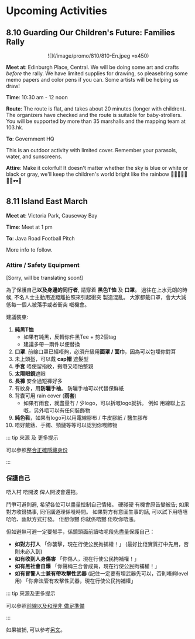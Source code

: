 # Upcoming Activities

## 8.10 Guarding Our Children's Future: Families Rally

<Center>

![](/image/promo/810/810-En.jpeg =x450)

</Center>

**Meet at**: Edinburgh Place, Central.  We will be doing some art and crafts *before* the rally.  We have limited supplies for drawing, so pleasebring some memo papers and color pens if you can.  Some artists will be helping us draw!

**Time**: 10:30 am - 12 noon

**Route**: The route is flat, and takes about 20 minutes (longer with children).  The organizers have checked and the route is suitable for baby-strollers.  You will be supported by more than 35 marshalls and the mapping team at 103.hk.

**To**: Government HQ

This is an outdoor activity with limited cover.  Remember your parasols, water, and sunscreens.

**Attire**: Make it colorful!  It doesn't matter whether the sky is blue or white or black or gray, we'll keep the children's world bright like the rainbow 👗👚👘🧦🥾👟🌂🕶🎒

<!-- **組織者**: 無組織 -->

<!-- **目的**: 香港人 -->

<!-- ### 如何到集合地方

![](/image/promo/803/803-start.jpg) -->

<!-- ### 休息站

![](/image/map/803/803-rests.jpg) -->

## 8.11 Island East March

<Center>

<!-- ![](/image/promo/810/810-En.jpeg) -->

</Center>

**Meet at**: Victoria Park, Causeway Bay

**Time**: Meet at 1 pm

**To**: Java Road Football Pitch

More info to follow.

### Attire / Safety Equipment

<!-- ![](/image/promo/727/727gear.jpeg) -->

[Sorry, will be translating soon!]

為了保護自己**以及身邊的同行者**, 請穿着 **黑色T恤** 及 **口罩**。 過往在上水元朗的時候, 不名人士主動用近距離拍照來引起衝突 製造混亂。 大家都戴口罩，會大大減低每一個人被落手或者衝突 嘅機會。

建議裝束:

1. **純黑T恤**
    * 如果冇純黑，反轉你件黑Tee + 剪2個tag
    * 建議多帶一兩件以便替換
2. **口罩**.  前線口罩已經唔夠，必須升級用**面罩 / 面巾**，因為可以包埋你對耳
3. 未上頭盔，可以戴 **cap帽** 遮髮型
4. **手套** 唔使留指紋，搬嘢又唔怕整親
5. **太陽眼鏡**遮眼
6. **長褲** 安全過短褲好多
7. 有紋身，用**防曬手袖**。 防曬手袖可以代替保鮮紙
8. 背囊可用 rain cover (**雨套**)
   * 如果冇雨套，就盡量冇 / 少logo，可以拆嘅logo就拆。 例如 用線聯上去嘅，另外唔可以有任何裝飾物
9.  **純色鞋**，如果有logo可以用電線膠布 / 牛皮膠紙 / 醫生膠布
10. 唔好戴錶、手鐲、頸鏈等等可以認到你嘅飾物

::: tip 來源 及 更多提示

可以參照[整合正確隱藏身份](https://lihkg.com/thread/1327279)

:::

### 保護自己

唔入村 唔開波 俾人開波會還拖。

鬥爭可避則避, 希望各位可以盡量控制自己情緒。 硬碰硬 有機會原告變被告; 如果對方收錢搞事, 同佢講道理係嘥時間。 如果對方有意圖生事的話, 可以試下用嘻嘻哈哈、幽默方式打發。 佢想你嬲 你就係唔嬲 佢吹你唔漲。

但如避無可避一定要郁手，係鏡頭面前讀咗呢段先盡量保護自己：

* **如對方打人** 「你襲擊，現在行使公民拘捕權！」 (最好比佢實質打中先用，否則未必入到)
* **如有收到人身傷害** 「你傷人，現在行使公民拘補權！」
* **如有黑社會自爆** 「你聲稱三合會成員，現在行使公民拘補權！」
* **如有冒警人士兼有帶攻擊性武器** (記住一定要有埋武器先可以，否則唔夠level用) 「你非法管有攻擊性武器，現在行使公民拘補權」

::: tip 來源及更多提示

可以參照[前線以及和理非 做足準備](https://lihkg.com/thread/1334474/page/1)

:::

<!-- ### 求救電話

* **消防處**:  -->

如果被捕, 可以參考[另文](./info/help/)。